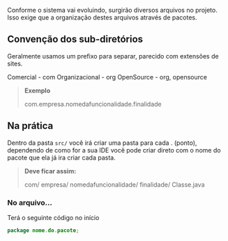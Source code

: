 
Conforme o sistema vai evoluindo, surgirão diversos arquivos no projeto. Isso exige que a organização destes arquivos através de pacotes.

## Convenção dos sub-diretórios

Geralmente usamos um prefixo para separar, parecido com extensões de sites.

Comercial - com
Organizacional - org
OpenSource - org, opensource

> **Exemplo**
> 
> com.empresa.nomedafuncionalidade.finalidade

## Na prática

Dentro da pasta `src/` você irá criar uma pasta para cada . (ponto), dependendo de como for a sua IDE você pode criar direto com o nome do pacote que ela já ira criar cada pasta.

> **Deve ficar assim:**
> 
> com/
> 	empresa/
> 		nomedafuncionalidade/
> 			finalidade/
> 				Classe.java

### No arquivo...

Terá o seguinte código no início

```java
package nome.do.pacote;
```